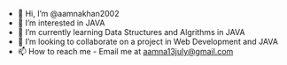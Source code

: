 - 👋 Hi, I’m @aamnakhan2002
- 👀 I’m interested in JAVA
- 🌱 I’m currently learning Data Structures and Algrithms in JAVA
- 💞️ I’m looking to collaborate on a project in Web Development and JAVA
- 📫 How to reach me - Email me at aamna13july@gmail.com

<!---
aamnakhan2002/aamnakhan2002 is a ✨ special ✨ repository because its `README.md` (this file) appears on your GitHub profile.
You can click the Preview link to take a look at your changes.
--->
